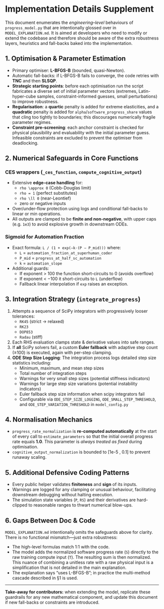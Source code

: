 # Implementation Details Supplement

This document enumerates the *engineering–level* behaviours of `progress_model.py` that are intentionally glossed over in `MODEL_EXPLANATION.md`.  It is aimed at developers who need to modify or extend the codebase and therefore should be aware of the extra robustness layers, heuristics and fall-backs baked into the implementation.

## 1. Optimisation & Parameter Estimation

* Primary optimiser: **L-BFGS-B** (bounded, quasi-Newton).
* Automatic fall-backs: if L-BFGS-B fails to converge, the code retries with **TNC** and then **SLSQP**.
* **Strategic starting points**: before each optimisation run the script fabricates a diverse set of initial parameter vectors (extremes, Latin-hyper-cube samples, constraint-informed guesses, small perturbations) to improve robustness.
* **Regularisation**: a **quartic** penalty is added for extreme elasticities, and a **quadratic** penalty is added for `alpha`/`software_progress_share` values that cling too tightly to boundaries; this discourages numerically fragile parameter regimes.
* **Constraint pre-screening**: each anchor constraint is checked for physical plausibility and evaluability with the initial parameter guess.  Infeasible constraints are excluded to prevent the optimiser from deadlocking.

## 2. Numerical Safeguards in Core Functions

### CES wrappers (`_ces_function`, `compute_cognitive_output`)
* Extensive **edge-case handling** for:
  * `rho \approx 0` (Cobb-Douglas limit)
  * `rho = 1` (perfect substitutes)
  * `rho \ll 0` (near-Leontief)
  * zero or negative inputs
* Over/under-flow protection using logs and conditional fall-backs to linear or min operations.
* All outputs are clamped to be **finite and non-negative**, with upper caps (e.g. `1e3`) to avoid explosive growth in downstream ODEs.

### Sigmoid for Automation Fraction
* Exact formula: `L / (1 + exp(−k·(P − P_mid)))` where:
  * `L`  = `automation_fraction_at_superhuman_coder`
  * `P_mid` = `progress_at_half_sc_automation`
  * `k`  = `automation_slope`
* Additional guards:
  * If exponent > 100 the function short-circuits to 0 (avoids overflow)
  * If exponent < −100 it short-circuits to `L` (underflow)
  * Fallback linear interpolation if `exp` raises an exception.

## 3. Integration Strategy (`integrate_progress`)

1. Attempts a sequence of SciPy integrators with progressively looser tolerances:
   * `RK45` (strict → relaxed)
   * `RK23`
   * `DOP853`
   * `Radau` (stiff)
2. Each RHS evaluation clamps state & derivative values into safe ranges.
3. If **all** SciPy solvers fail, a custom **Euler fallback** with adaptive step count (≥100) is executed, again with per-step clamping.
4. **ODE Step Size Logging**: The integration process logs detailed step size statistics including:
   * Minimum, maximum, and mean step sizes
   * Total number of integration steps
   * Warnings for very small step sizes (potential stiffness indicators)
   * Warnings for large step size variations (potential instability indicators)
   * Euler fallback step size information when scipy integrators fail
   * Configurable via `ODE_STEP_SIZE_LOGGING`, `ODE_SMALL_STEP_THRESHOLD`, and `ODE_STEP_VARIATION_THRESHOLD` in `model_config.py`

## 4. Normalisation Mechanics

* `progress_rate_normalization` is **re-computed automatically** at the start of every call to `estimate_parameters` so that the initial overall progress rate equals **1.0**.  This parameter is *always treated as fixed* during optimisation.
* `cognitive_output_normalization` is bounded to \[1e-5 , 0.1\] to prevent runaway scaling.

## 5. Additional Defensive Coding Patterns

* Every public helper validates **finiteness** and **sign** of its inputs.
* Warnings are logged for any clamping or unusual behaviour, facilitating downstream debugging without halting execution.
* The simulation state variables (`P`, `RS`) and their derivatives are hard-clipped to reasonable ranges to thwart numerical blow-ups.

## 6. Gaps Between Doc & Code

`MODEL_EXPLANATION.md` intentionally omits the safeguards above for clarity.  There is no functional mismatch—just extra robustness:

* The high-level formulas match 1:1 with the code.
* The model adds the normalized software progress rate (`S`) directly to the raw training compute input (`T`). The resulting sum is then normalized. This nuance of combining a unitless rate with a raw physical input is a simplification that is not detailed in the main explanation.
* The explanation says “uses L-BFGS-B”; in practice the multi-method cascade described in §1 is used.

---

**Take-away for contributors:** when extending the model, replicate these guardrails for any new mathematical component, and update this document if new fall-backs or constraints are introduced. 